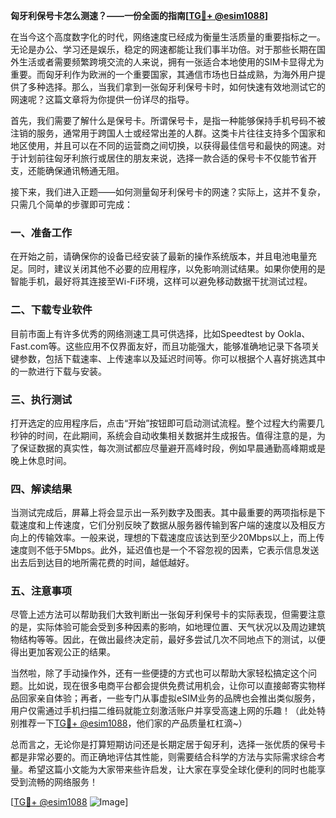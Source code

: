 **匈牙利保号卡怎么测速？——一份全面的指南[[TG💪+ @esim1088](https://t.me/s/esim1088)]**

在当今这个高度数字化的时代，网络速度已经成为衡量生活质量的重要指标之一。无论是办公、学习还是娱乐，稳定的网速都能让我们事半功倍。对于那些长期在国外生活或者需要频繁跨境交流的人来说，拥有一张适合本地使用的SIM卡显得尤为重要。而匈牙利作为欧洲的一个重要国家，其通信市场也日益成熟，为海外用户提供了多种选择。那么，当我们拿到一张匈牙利保号卡时，如何快速有效地测试它的网速呢？这篇文章将为你提供一份详尽的指导。

首先，我们需要了解什么是保号卡。所谓保号卡，是指一种能够保持手机号码不被注销的服务，通常用于跨国人士或经常出差的人群。这类卡片往往支持多个国家和地区使用，并且可以在不同的运营商之间切换，以获得最佳信号和最快的网速。对于计划前往匈牙利旅行或居住的朋友来说，选择一款合适的保号卡不仅能节省开支，还能确保通讯畅通无阻。

接下来，我们进入正题——如何测量匈牙利保号卡的网速？实际上，这并不复杂，只需几个简单的步骤即可完成：

### 一、准备工作

在开始之前，请确保你的设备已经安装了最新的操作系统版本，并且电池电量充足。同时，建议关闭其他不必要的应用程序，以免影响测试结果。如果你使用的是智能手机，最好将其连接至Wi-Fi环境，这样可以避免移动数据干扰测试过程。

### 二、下载专业软件

目前市面上有许多优秀的网络测速工具可供选择，比如Speedtest by Ookla、Fast.com等。这些应用不仅界面友好，而且功能强大，能够准确地记录下各项关键参数，包括下载速率、上传速率以及延迟时间等。你可以根据个人喜好挑选其中的一款进行下载与安装。

### 三、执行测试

打开选定的应用程序后，点击“开始”按钮即可启动测试流程。整个过程大约需要几秒钟的时间，在此期间，系统会自动收集相关数据并生成报告。值得注意的是，为了保证数据的真实性，每次测试都应尽量避开高峰时段，例如早晨通勤高峰期或是晚上休息时间。

### 四、解读结果

当测试完成后，屏幕上将会显示出一系列数字及图表。其中最重要的两项指标是下载速度和上传速度，它们分别反映了数据从服务器传输到客户端的速度以及相反方向上的传输效率。一般来说，理想的下载速度应该达到至少20Mbps以上，而上传速度则不低于5Mbps。此外，延迟值也是一个不容忽视的因素，它表示信息发送出去后到达目的地所需花费的时间，越低越好。

### 五、注意事项

尽管上述方法可以帮助我们大致判断出一张匈牙利保号卡的实际表现，但需要注意的是，实际体验可能会受到多种因素的影响，如地理位置、天气状况以及周边建筑物结构等等。因此，在做出最终决定前，最好多尝试几次不同地点下的测试，以便得出更加客观公正的结果。

当然啦，除了手动操作外，还有一些便捷的方式也可以帮助大家轻松搞定这个问题。比如说，现在很多电商平台都会提供免费试用机会，让你可以直接邮寄实物样品回家亲自体验；再者，一些专门从事虚拟eSIM业务的品牌也会推出类似服务，用户仅需通过手机扫描二维码就能立刻激活账户并享受高速上网的乐趣！（此处特别推荐一下[TG💪+ @esim1088](https://t.me/s/esim1088)，他们家的产品质量杠杠滴~）

总而言之，无论你是打算短期访问还是长期定居于匈牙利，选择一张优质的保号卡都是非常必要的。而正确地评估其性能，则需要结合科学的方法与实际需求综合考量。希望这篇小文能为大家带来些许启发，让大家在享受全球化便利的同时也能享受到流畅的网络服务！

[[TG💪+ @esim1088](https://t.me/s/esim1088) ![Image](https://i.postimg.cc/4NQfJmqS/Snipaste-2025-05-13-00-14-12.png)]
